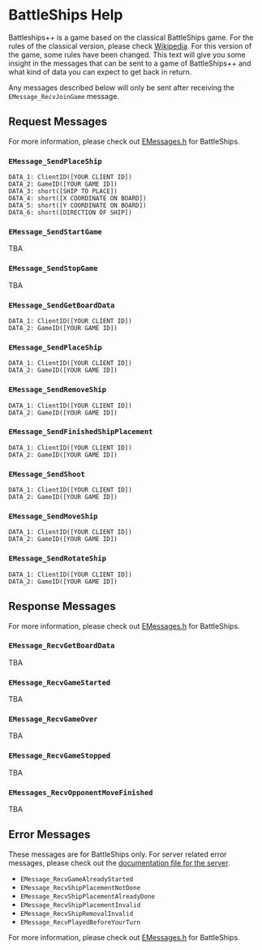 # BattleShips Help
Battleships++ is a game based on the classical BattleShips game. For the rules of the classical version, please check [Wikipedia](https://en.wikipedia.org/wiki/Battleship_(game)). For this version of the game, some rules have been changed. This text will give you some insight in the messages that can be sent to a game of BattleShips++ and what kind of data you can expect to get back in return.

Any messages described below will only be sent after receiving the `EMessage_RecvJoinGame` message.

## Request Messages
For more information, please check out [EMessages.h](https://github.com/BertHeesakkers/IGADPiGameServer/blob/master/Include/BattleShipsLobby/EMessages.h) for BattleShips.

### `EMessage_SendPlaceShip`
```
DATA_1: ClientID([YOUR CLIENT ID])
DATA_2: GameID([YOUR GAME ID])
DATA_3: short([SHIP TO PLACE])
DATA_4: short([X COORDINATE ON BOARD])
DATA_5: short([Y COORDINATE ON BOARD])
DATA_6: short([DIRECTION OF SHIP])
```

### `EMessage_SendStartGame`
TBA

### `EMessage_SendStopGame`
TBA

### `EMessage_SendGetBoardData`
```
DATA_1: ClientID([YOUR CLIENT ID])
DATA_2: GameID([YOUR GAME ID])
```

### `EMessage_SendPlaceShip`
```
DATA_1: ClientID([YOUR CLIENT ID])
DATA_2: GameID([YOUR GAME ID])
```

### `EMessage_SendRemoveShip`
```
DATA_1: ClientID([YOUR CLIENT ID])
DATA_2: GameID([YOUR GAME ID])
```

### `EMessage_SendFinishedShipPlacement`
```
DATA_1: ClientID([YOUR CLIENT ID])
DATA_2: GameID([YOUR GAME ID])
```

### `EMessage_SendShoot`
```
DATA_1: ClientID([YOUR CLIENT ID])
DATA_2: GameID([YOUR GAME ID])
```

### `EMessage_SendMoveShip`
```
DATA_1: ClientID([YOUR CLIENT ID])
DATA_2: GameID([YOUR GAME ID])
```

### `EMessage_SendRotateShip`
```
DATA_1: ClientID([YOUR CLIENT ID])
DATA_2: GameID([YOUR GAME ID])
```

## Response Messages
For more information, please check out [EMessages.h](https://github.com/BertHeesakkers/IGADPiGameServer/blob/master/Include/BattleShipsLobby/EMessages.h) for BattleShips.

### `EMessage_RecvGetBoardData`
TBA

### `EMessage_RecvGameStarted`
TBA

### `EMessage_RecvGameOver`
TBA

### `EMessage_RecvGameStopped`
TBA

### `EMessages_RecvOpponentMoveFinished`
TBA

## Error Messages
These messages are for BattleShips only. For server related error messages, please check out the [documentation file for the server](https://github.com/BertHeesakkers/IGADPiGameServer/blob/master/Documentation/SERVERHELP.md).

* `EMessage_RecvGameAlreadyStarted`
* `EMessage_RecvShipPlacementNotDone`
* `EMessage_RecvShipPlacementAlreadyDone`
* `EMessage_RecvShipPlacementInvalid`
* `EMessage_RecvShipRemovalInvalid`
* `EMessage_RecvPlayedBeforeYourTurn`

For more information, please check out [EMessages.h](https://github.com/BertHeesakkers/IGADPiGameServer/blob/master/Include/BattleShipsLobby/EMessages.h) for BattleShips.
